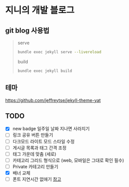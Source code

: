 # 지니의 개발 블로그

## git blog 사용법

> serve
>
> ```bash
> bundle exec jekyll serve --livereload
>```
>
> build
>
> ```bash
> bundle exec jekyll build
> ```

## 테마

<https://github.com/jeffreytse/jekyll-theme-yat>

## TODO

- [X] new badge 일주일 날짜 지나면 사라지기
- [ ] 링크 공유 버튼 만들기
- [ ] 다크모드 라이트 모드 스타일 수정
- [ ] 게시글 목록과 태그 간격 조정
- [ ] 태그 가운데 맞춤 (세로)
- [ ] 카테고리 그리드 형식으로 (web, 모바일은 그대로 확인 필수)
- [ ] Private 카테고리 만들기
- [X] 배너 교체
- [ ] 폰트 지연시간 없애기 [참고](https://blog.banksalad.com/tech/font-preload-on-safari/)
